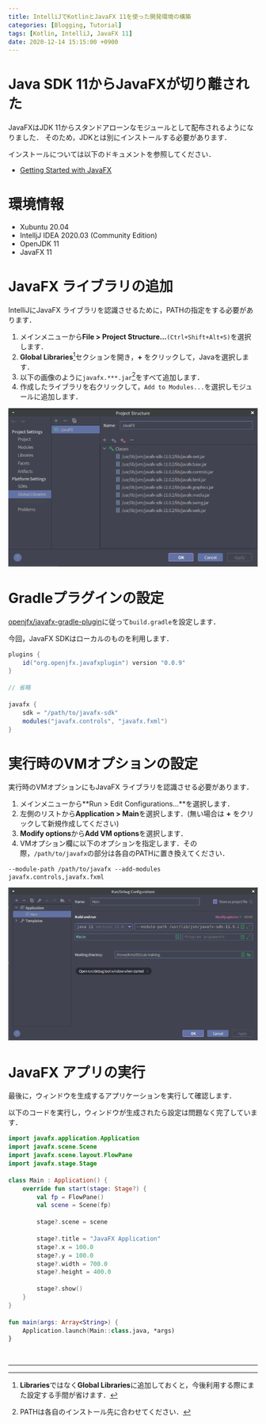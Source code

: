 ```yaml
---
title: IntelliJでKotlinとJavaFX 11を使った開発環境の構築
categories: [Blogging, Tutorial]
tags: [Kotlin, IntelliJ, JavaFX 11]
date: 2020-12-14 15:15:00 +0900
---
```


# Java SDK 11からJavaFXが切り離された
JavaFXはJDK 11からスタンドアローンなモジュールとして配布されるようになりました．
そのため，JDKとは別にインストールする必要があります．

インストールについては以下のドキュメントを参照してください．

- [Getting Started with JavaFX](https://openjfx.io/openjfx-docs/#install-javafx)


# 環境情報
- Xubuntu 20.04
- IntelljJ IDEA 2020.03 (Community Edition)
- OpenJDK 11
- JavaFX 11

# JavaFX ライブラリの追加
IntelliJにJavaFX ライブラリを認識させるために，PATHの指定をする必要があります．

1. メインメニューから**File > Project Structure...**`(Ctrl+Shift+Alt+S)`を選択します．
2. **Global Libraries**[^global]セクションを開き，**+** をクリックして，Javaを選択します．
3. 以下の画像のように`javafx.***.jar`[^path_to_fx]をすべて追加します．
4. 作成したライブラリを右クリックして，`Add to Modules...`を選択しモジュールに追加します．

![Add JavaFX Libraries](/assets/img/posts/2020-12-14-IntelliJ-Kotlin-plus-JavaFX11/GlobalLibraries.png)

[^global]: **Libraries**ではなく**Global Libraries**に追加しておくと，今後利用する際にまた設定する手間が省けます．
[^path_to_fx]: PATHは各自のインストール先に合わせてください．

# Gradleプラグインの設定
[openjfx/javafx-gradle-plugin](https://github.com/openjfx/javafx-gradle-plugin#javafx-gradle-plugin)に従って`build.gradle`を設定します．

今回，JavaFX SDKはローカルのものを利用します．

```gradle
plugins {
    id("org.openjfx.javafxplugin") version "0.0.9"
}

// 省略

javafx {
    sdk = "/path/to/javafx-sdk"
    modules("javafx.controls", "javafx.fxml")
}
```

# 実行時のVMオプションの設定
実行時のVMオプションにもJavaFX ライブラリを認識させる必要があります．

1. メインメニューから**Run > Edit Configurations...**を選択します．
2. 左側のリストから**Application > Main**を選択します．(無い場合は **+** をクリックして新規作成してください)
3. **Modify options**から**Add VM options**を選択します．
4. VMオプション欄に以下のオプションを指定します．その際，`/path/to/javafx`の部分は各自のPATHに置き換えてください．

```
--module-path /path/to/javafx --add-modules javafx.controls,javafx.fxml
```

![VM Options](/assets/img/posts/2020-12-14-IntelliJ-Kotlin-plus-JavaFX11/VMOption.png)

# JavaFX アプリの実行
最後に，ウィンドウを生成するアプリケーションを実行して確認します．

以下のコードを実行し，ウィンドウが生成されたら設定は問題なく完了しています．

```kotlin
import javafx.application.Application
import javafx.scene.Scene
import javafx.scene.layout.FlowPane
import javafx.stage.Stage

class Main : Application() {
    override fun start(stage: Stage?) {
        val fp = FlowPane()
        val scene = Scene(fp)

        stage?.scene = scene

        stage?.title = "JavaFX Application"
        stage?.x = 100.0
        stage?.y = 100.0
        stage?.width = 700.0
        stage?.height = 400.0

        stage?.show()
    }
}

fun main(args: Array<String>) {
    Application.launch(Main::class.java, *args)
}
```

<br>

***
